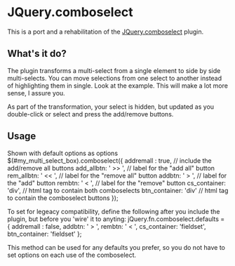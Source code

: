 JQuery.comboselect
==================
This is a port and a rehabilitation of the [JQuery.comboselect](http://plugins.jquery.com/project/comboselect) plugin.

What's it do?
-------------
The plugin transforms a multi-select from a single element to side by side multi-selects. You can move selections from one select to another instead of highlighting them in single.  Look at the example. This will make a lot more sense, I assure you.

As part of the transformation, your select is hidden, but updated as you double-click or select and press the add/remove buttons.

Usage
-----
Shown with default options as options
    $(#my_multi_select_box).comboselect({
      addremall : true,  // include the add/remove all buttons
		  add_allbtn: ' &gt;&gt; ',   // label for the "add all" button
      rem_allbtn: ' &lt;&lt; ',    // label for the "remove all" button
		  addbtn: ' &gt; ',   // label for the "add" button
      rembtn: ' &lt; ',    // label for the "remove" button
      cs_container: 'div', //  html tag to contain both comboselects
      btn_container: 'div' // html tag to contain the comboselect buttons
    });


To set for legeacy compatibility, define the following after you include the plugin, but before you 'wire' it to anyting:
    jQuery.fn.comboselect.defaults = {
      addremall : false,
		  addbtn: ' &gt; ',
      rembtn: ' &lt; ',
      cs_container: 'fieldset',
      btn_container: 'fieldset'
    };

This method can be used for any defaults you prefer, so you do not have to set options on each use of the comboselect.